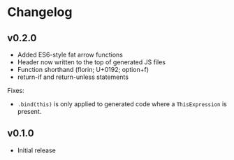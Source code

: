 # Changelog

## v0.2.0

- Added ES6-style fat arrow functions
- Header now written to the top of generated JS files
- Function shorthand (florin; U+0192; option+f)
- return-if and return-unless statements

Fixes:

- `.bind(this)` is only applied to generated code where a `ThisExpression` is
  present.

## v0.1.0

- Initial release


